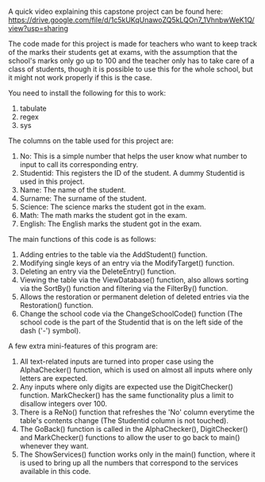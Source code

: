 A quick video explaining this capstone project can be found here: https://drive.google.com/file/d/1c5kUKqUnawoZQ5kLQOn7_1VhnbwWeK1Q/view?usp=sharing

The code made for this project is made for teachers who want to keep track of the marks their students get at exams, with the assumption that the school's marks only go up to 100 and the teacher only has to take care of a class of students, though it is possible to use this
for the whole school, but it might not work properly if this is the case.

You need to install the following for this to work:
1. tabulate
2. regex
3. sys

The columns on the table used for this project are:
1. No: This is a simple number that helps the user know what number to input to call its corresponding entry.
2. Studentid: This registers the ID of the student. A dummy Studentid is used in this project.
3. Name: The name of the student.
4. Surname: The surname of the student.
5. Science: The science marks the student got in the exam.
6. Math: The math marks the student got in the exam.
7. English: The English marks the student got in the exam.

The main functions of this code is as follows:
1. Adding entries to the table via the AddStudent() function.
2. Modifying single keys of an entry via the ModifyTarget() function.
3. Deleting an entry via the DeleteEntry() function.
4. Viewing the table via the ViewDatabase() function, also allows sorting via the SortBy() function and filtering via the FilterBy() function.
5. Allows the restoration or permanent deletion of deleted entries via the Restoration() function.
6. Change the school code via the ChangeSchoolCode() function (The school code is the part of the Studentid that is on the left side of the dash ('-') symbol).

A few extra mini-features of this program are:
1. All text-related inputs are turned into proper case using the AlphaChecker() function, which is used on almost all inputs where only letters are expected.
2. Any inputs where only digits are expected use the DigitChecker() function. MarkChecker() has the same functionality plus a limit to disallow integers over 100.
3. There is a ReNo() function that refreshes the 'No' column everytime the table's contents change (The Studentid column is not touched).
4. The GoBack() function is called in the AlphaChecker(), DigitChecker() and MarkChecker() functions to allow the user to go back to main() whenever they want.
5. The ShowServices() function works only in the main() function, where it is used to bring up all the numbers that correspond to the services available in this code.
